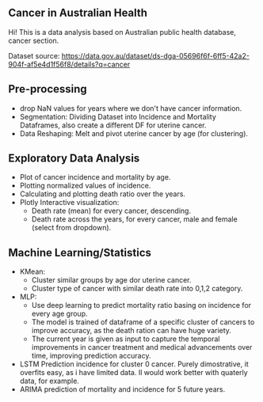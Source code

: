 ## **Cancer in Australian Health**
Hi! This is a data analysis based on Australian public health database, cancer section.

Dataset source: https://data.gov.au/dataset/ds-dga-05696f6f-6ff5-42a2-904f-af5e4d1f56f8/details?q=cancer

## **Pre-processing**
  - drop NaN values for years where we don't have cancer information.
  - Segmentation: Dividing Dataset into Incidence and Mortality Dataframes, also create a different DF for uterine cancer.
  - Data Reshaping: Melt and pivot uterine cancer by age (for clustering).

## **Exploratory Data Analysis**
  - Plot of cancer incidence and mortality by age.
  - Plotting normalized values of incidence.
  - Calculating and plotting death ratio over the years.
  - Plotly Interactive visualization:
      - Death rate (mean) for every cancer, descending.
      - Death rate across the years, for every cancer, male and female (select from dropdown).

## **Machine Learning/Statistics**
  - KMean:
      - Cluster similar groups by age dor uterine cancer.
      - Cluster type of cancer with similar death rate into 0,1,2 category. 
  - MLP:
      - Use deep learning to predict mortality ratio basing on incidence for every age group.
      - The model is trained of dataframe of a specific cluster of cancers to improve accuracy, as the death ration can have huge variety. 
      - The current year is given as input to capture the temporal improvements in cancer treatment and medical advancements over time, improving prediction accuracy.
  - LSTM Prediction incidence for cluster 0 cancer. Purely dimostrative, it overfits easy, as i have limited data. Il would work better with quaterly data, for example.
  - ARIMA prediction of mortality and incidence for 5 future years.

